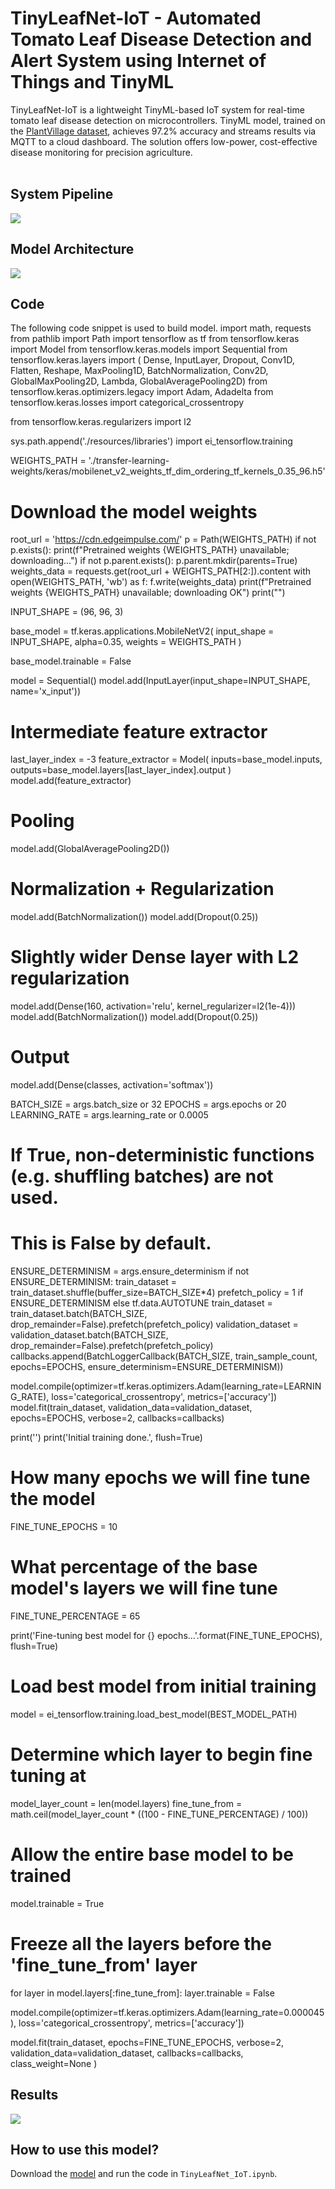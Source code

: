 # TinyLeafNet-IoT - Automated Tomato Leaf Disease Detection and Alert System using Internet of Things and TinyML
TinyLeafNet-IoT is a lightweight TinyML-based IoT system for real-time tomato leaf disease detection on microcontrollers. TinyML model, trained on the <a href="https://github.com/spMohanty/PlantVillage-Dataset">PlantVillage dataset</a>, achieves 97.2% accuracy and streams results via MQTT to a cloud dashboard. The solution offers low-power, cost-effective disease monitoring for precision agriculture.
<br/><br/>
## System Pipeline
<img src="images/system pipeline.png"/>

## Model Architecture

<img src="images/tinymlleafnet-iot_architecture.png"/>

## Code

The following code snippet is used to build model.
<py-script>
import math, requests
from pathlib import Path
import tensorflow as tf
from tensorflow.keras import Model
from tensorflow.keras.models import Sequential
from tensorflow.keras.layers import (
    Dense, InputLayer, Dropout, Conv1D, Flatten, Reshape, MaxPooling1D, BatchNormalization,
    Conv2D, GlobalMaxPooling2D, Lambda, GlobalAveragePooling2D)
from tensorflow.keras.optimizers.legacy import Adam, Adadelta
from tensorflow.keras.losses import categorical_crossentropy

from tensorflow.keras.regularizers import l2

sys.path.append('./resources/libraries')
import ei_tensorflow.training

WEIGHTS_PATH = './transfer-learning-weights/keras/mobilenet_v2_weights_tf_dim_ordering_tf_kernels_0.35_96.h5'

# Download the model weights
root_url = 'https://cdn.edgeimpulse.com/'
p = Path(WEIGHTS_PATH)
if not p.exists():
    print(f"Pretrained weights {WEIGHTS_PATH} unavailable; downloading...")
    if not p.parent.exists():
        p.parent.mkdir(parents=True)
    weights_data = requests.get(root_url + WEIGHTS_PATH[2:]).content
    with open(WEIGHTS_PATH, 'wb') as f:
        f.write(weights_data)
    print(f"Pretrained weights {WEIGHTS_PATH} unavailable; downloading OK")
    print("")

INPUT_SHAPE = (96, 96, 3)


base_model = tf.keras.applications.MobileNetV2(
    input_shape = INPUT_SHAPE, alpha=0.35,
    weights = WEIGHTS_PATH
)

base_model.trainable = False

model = Sequential()
model.add(InputLayer(input_shape=INPUT_SHAPE, name='x_input'))

# Intermediate feature extractor
last_layer_index = -3
feature_extractor = Model(
    inputs=base_model.inputs,
    outputs=base_model.layers[last_layer_index].output
)
model.add(feature_extractor)

# Pooling
model.add(GlobalAveragePooling2D())

# Normalization + Regularization
model.add(BatchNormalization())
model.add(Dropout(0.25))

# Slightly wider Dense layer with L2 regularization
model.add(Dense(160, activation='relu', kernel_regularizer=l2(1e-4)))
model.add(BatchNormalization())
model.add(Dropout(0.25))

# Output
model.add(Dense(classes, activation='softmax'))

BATCH_SIZE = args.batch_size or 32
EPOCHS = args.epochs or 20
LEARNING_RATE = args.learning_rate or 0.0005
# If True, non-deterministic functions (e.g. shuffling batches) are not used.
# This is False by default.
ENSURE_DETERMINISM = args.ensure_determinism
if not ENSURE_DETERMINISM:
    train_dataset = train_dataset.shuffle(buffer_size=BATCH_SIZE*4)
prefetch_policy = 1 if ENSURE_DETERMINISM else tf.data.AUTOTUNE
train_dataset = train_dataset.batch(BATCH_SIZE, drop_remainder=False).prefetch(prefetch_policy)
validation_dataset = validation_dataset.batch(BATCH_SIZE, drop_remainder=False).prefetch(prefetch_policy)
callbacks.append(BatchLoggerCallback(BATCH_SIZE, train_sample_count, epochs=EPOCHS, ensure_determinism=ENSURE_DETERMINISM))


model.compile(optimizer=tf.keras.optimizers.Adam(learning_rate=LEARNING_RATE),
                loss='categorical_crossentropy',
                metrics=['accuracy'])
model.fit(train_dataset, validation_data=validation_dataset, epochs=EPOCHS, verbose=2, callbacks=callbacks)

print('')
print('Initial training done.', flush=True)

# How many epochs we will fine tune the model
FINE_TUNE_EPOCHS = 10
# What percentage of the base model's layers we will fine tune
FINE_TUNE_PERCENTAGE = 65

print('Fine-tuning best model for {} epochs...'.format(FINE_TUNE_EPOCHS), flush=True)

# Load best model from initial training
model = ei_tensorflow.training.load_best_model(BEST_MODEL_PATH)

# Determine which layer to begin fine tuning at
model_layer_count = len(model.layers)
fine_tune_from = math.ceil(model_layer_count * ((100 - FINE_TUNE_PERCENTAGE) / 100))

# Allow the entire base model to be trained
model.trainable = True
# Freeze all the layers before the 'fine_tune_from' layer
for layer in model.layers[:fine_tune_from]:
    layer.trainable = False

model.compile(optimizer=tf.keras.optimizers.Adam(learning_rate=0.000045),
                loss='categorical_crossentropy',
                metrics=['accuracy'])

model.fit(train_dataset,
                epochs=FINE_TUNE_EPOCHS,
                verbose=2,
                validation_data=validation_dataset,
                callbacks=callbacks,
                class_weight=None
            )

 </py-script>

## Results

<img src="images/results.png"/>

## How to use this model?

Download the <a href="https://github.com/tim3in/TinyLeafNet-IoT/blob/main/model/tinyleafnetiot.lite">model</a> and run the code in <code>TinyLeafNet_IoT.ipynb</code>.
